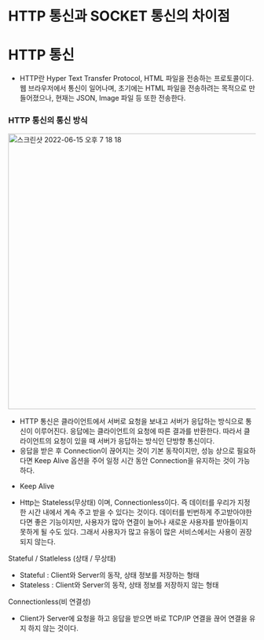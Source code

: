 # HTTP 통신과 SOCKET 통신의 차이점

# HTTP 통신
- HTTP란 Hyper Text Transfer Protocol, HTML 파일을 전송하는 프로토콜이다. 웹 브라우저에서 통신이 일어나며, 초기에는 HTML 파일을 전송하려는 목적으로 만들어졌으나, 현재는 JSON, Image 파일 등 또한 전송한다.

### HTTP 통신의 통신 방식
<img width="561" alt="스크린샷 2022-06-15 오후 7 18 18" src="https://user-images.githubusercontent.com/83891837/173804352-09e723bb-e005-4e11-8eae-b85391aa55f1.png">

- HTTP 통신은 클라이언트에서 서버로 요청을 보내고 서버가 응답하는 방식으로 통신이 이루어진다. 응답에는 클라이언트의 요청에 따른 결과를 반환한다. 따라서 클라이언트의 요청이 있을 때 서버가 응답하는 방식인 단방향 통신이다.
- 응답을 받은 후 Connection이 끊어지는 것이 기본 동작이지만, 성능 상으로 필요하다면 Keep Alive 옵션을 주어 일정 시간 동안 Connection을 유지하는 것이 가능하다. 

* Keep Alive
- Http는 Stateless(무상태) 이며, Connectionless이다. 즉 데이터를 우리가 지정한 시간 내에서 계속 주고 받을 수 있다는 것이다. 데이터를 빈번하게 주고받아야한다면 좋은 기능이지만, 사용자가 많아 연결이 늘어나 새로운 사용자를 받아들이지 못하게 될 수도 있다. 그래서 사용자가 많고 유동이 많은 서비스에서는 사용이 권장되지 않는다.

Stateful / Statleless (상태 / 무상태)
- Stateful : Client와 Server의 동작, 상태 정보를 저장하는 형태
- Stateless : Client와 Server의 동작, 상태 정보를 저장하지 않는 형태

Connectionless(비 연결성)
- Client가 Server에 요청을 하고 응답을 받으면 바로 TCP/IP 연결을 끊어 연결을 유지 하지 않는 것이다. 
